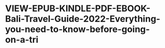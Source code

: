 # VIEW-EPUB-KINDLE-PDF-EBOOK-Bali-Travel-Guide-2022-Everything-you-need-to-know-before-going-on-a-tri